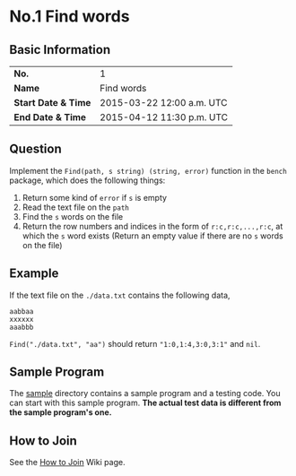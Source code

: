 # No.1 Find words

## Basic Information

<table>
  <tbody>
    <tr>
      <td><strong>No.</strong></td>
      <td>1</td>
    </tr>
    <tr>
      <td><strong>Name</strong></td>
      <td>Find words</td>
    </tr>
    <tr>
      <td><strong>Start Date & Time</strong></td>
      <td>2015-03-22 12:00 a.m. UTC</td>
    </tr>
    <tr>
      <td><strong>End Date & Time</strong></td>
      <td>2015-04-12 11:30 p.m. UTC</td>
    </tr>
  </tbody>
</table>

## Question

Implement the `Find(path, s string) (string, error)` function in the `bench` package, which does the following things:

1. Return some kind of `error` if `s` is empty
2. Read the text file on the `path`
3. Find the `s` words on the file
4. Return the row numbers and indices in the form of `r:c,r:c,...,r:c`, at which the `s` word exists (Return an empty value if there are no `s` words on the file)

## Example

If the text file on the `./data.txt` contains the following data,

```
aabbaa
xxxxxx
aaabbb
```

`Find("./data.txt", "aa")` should return `"1:0,1:4,3:0,3:1"` and `nil`.

## Sample Program

The [sample](sample) directory contains a sample program and a testing code. You can start with this sample program. **The actual test data is different from the sample program's one.**

## How to Join

See the [How to Join](https://github.com/gobench/competitions/wiki/How-to-Join) Wiki page.
